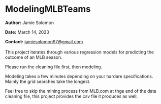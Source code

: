# ModelingMLBTeams
<a id='back_to_top'></a>
**Author:** Jamie Solomon<br>

**Date:** March 14, 2023<br>

**Contact:** <a href="jamiesolomon97@gmail.com" target="_blank">jamiesolomon97@gmail.com</a> <br><br>
This project iterates through various regression models for predicting the outcome of an MLB season.


Please run the cleaning file first, then modeling.

Modeling takes a few minutes depending on your hardare specifications. Mainly the grid searches take the longest.

Feel free to skip the mining process from MLB.com at thge end of the data cleaning file, this project provides the csv file it produces as well.
